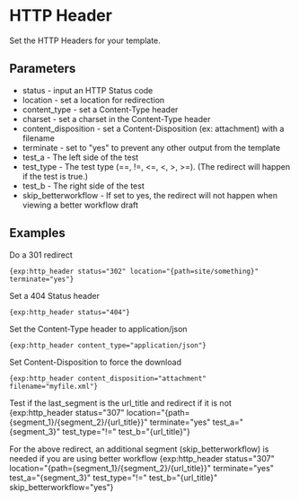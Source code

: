 # HTTP Header #

Set the HTTP Headers for your template.

## Parameters

* status - input an HTTP Status code
* location - set a location for redirection
* content_type - set a Content-Type header
* charset - set a charset in the Content-Type header
* content_disposition - set a Content-Disposition (ex: attachment) with a filename
* terminate - set to "yes" to prevent any other output from the template
* test_a - The left side of the test
* test_type - The test type (==, !=, <=, <, >, >=).  (The redirect will happen if the test is true.)
* test_b - The right side of the test
* skip_betterworkflow - If set to yes, the redirect will not happen when viewing a better workflow draft

## Examples

Do a 301 redirect

	{exp:http_header status="302" location="{path=site/something}" terminate="yes"}

Set a 404 Status header

	{exp:http_header status="404"}

Set the Content-Type header to application/json

	{exp:http_header content_type="application/json"}

Set Content-Disposition to force the download

	{exp:http_header content_disposition="attachment" filename="myfile.xml"}
	
Test if the last_segment is the url_title and redirect if it is not
{exp:http_header status="307" location="{path={segment_1}/{segment_2}/{url_title}}" terminate="yes" test_a="{segment_3}" test_type="!=" test_b="{url_title}"}

For the above redirect, an additional segment (skip_betterworkflow) is needed if you are using better workflow
{exp:http_header status="307" location="{path={segment_1}/{segment_2}/{url_title}}" terminate="yes" test_a="{segment_3}" test_type="!=" test_b="{url_title}" skip_betterworkflow="yes"}

